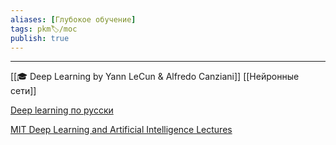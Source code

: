 ```yaml
---
aliases: [Глубокое обучение]
tags: pkm🏷/moc
publish: true
---
```


---

[[🎓 Deep Learning by Yann LeCun & Alfredo Canziani]]
[[Нейронные сети]]

[Deep learning по русски](https://dlcourse.ai)

[MIT Deep Learning and Artificial Intelligence Lectures](https://deeplearning.mit.edu)


